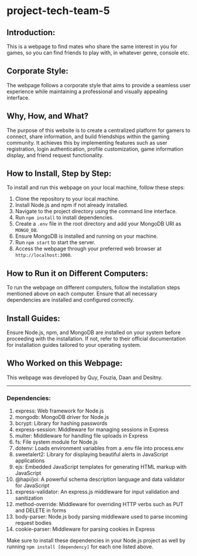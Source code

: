 # project-tech-team-5

## Introduction:

This is a webpage to find mates who share the same interest in you for games, so you can find friends to play with, in whatever genre, console etc.

## Corporate Style:

The webpage follows a corporate style that aims to provide a seamless user experience while maintaining a professional and visually appealing interface.

## Why, How, and What?

The purpose of this website is to create a centralized platform for gamers to connect, share information, and build friendships within the gaming community. It achieves this by implementing features such as user registration, login authentication, profile customization, game information display, and friend request functionality.

## How to Install, Step by Step:

To install and run this webpage on your local machine, follow these steps:

1. Clone the repository to your local machine.
2. Install Node.js and npm if not already installed.
3. Navigate to the project directory using the command line interface.
4. Run `npm install` to install dependencies.
5. Create a `.env` file in the root directory and add your MongoDB URI as `MONGO_DB`.
6. Ensure MongoDB is installed and running on your machine.
7. Run `npm start` to start the server.
8. Access the webpage through your preferred web browser at `http://localhost:3000`.

## How to Run it on Different Computers:

To run the webpage on different computers, follow the installation steps mentioned above on each computer. Ensure that all necessary dependencies are installed and configured correctly.

## Install Guides:

Ensure Node.js, npm, and MongoDB are installed on your system before proceeding with the installation. If not, refer to their official documentation for installation guides tailored to your operating system.

## Who Worked on this Webpage:

This webpage was developed by Quy, Fouzia, Daan and Desitny.

---

### Dependencies:

1. express: Web framework for Node.js
2. mongodb: MongoDB driver for Node.js
3. bcrypt: Library for hashing passwords
4. express-session: Middleware for managing sessions in Express
5. multer: Middleware for handling file uploads in Express
6. fs: File system module for Node.js
7. dotenv: Loads environment variables from a .env file into process.env
8. sweetalert2: Library for displaying beautiful alerts in JavaScript applications
9. ejs: Embedded JavaScript templates for generating HTML markup with JavaScript
10. @hapi/joi: A powerful schema description language and data validator for JavaScript
11. express-validator: An express.js middleware for input validation and sanitization
12. method-override: Middleware for overriding HTTP verbs such as PUT and DELETE in forms
13. body-parser: Node.js body parsing middleware used to parse incoming request bodies
14. cookie-parser: Middleware for parsing cookies in Express

Make sure to install these dependencies in your Node.js project as well by running `npm install [dependency]` for each one listed above.

